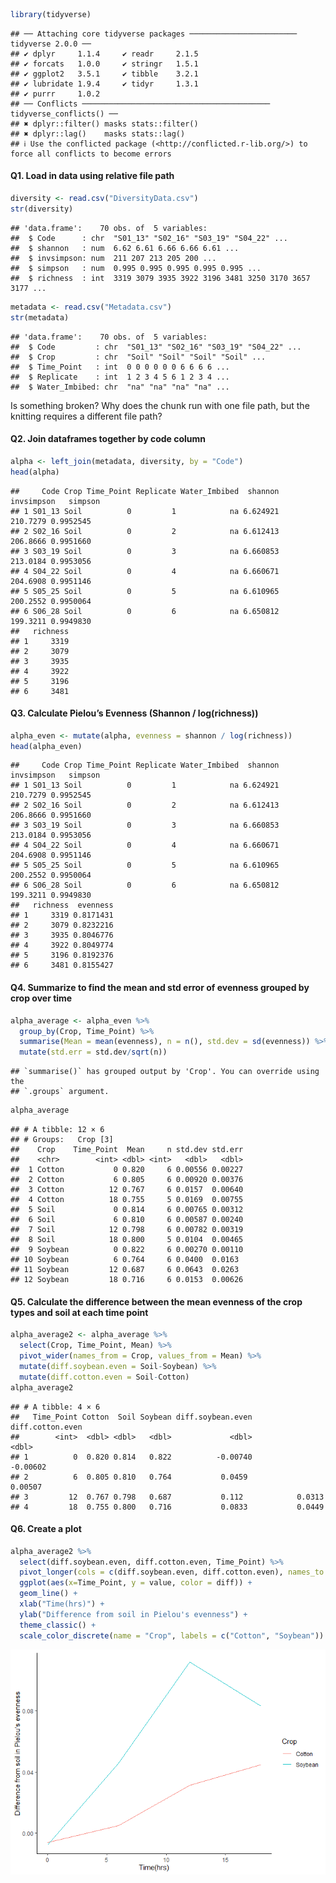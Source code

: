 ``` r
library(tidyverse)
```

    ## ── Attaching core tidyverse packages ──────────────────────── tidyverse 2.0.0 ──
    ## ✔ dplyr     1.1.4     ✔ readr     2.1.5
    ## ✔ forcats   1.0.0     ✔ stringr   1.5.1
    ## ✔ ggplot2   3.5.1     ✔ tibble    3.2.1
    ## ✔ lubridate 1.9.4     ✔ tidyr     1.3.1
    ## ✔ purrr     1.0.2     
    ## ── Conflicts ────────────────────────────────────────── tidyverse_conflicts() ──
    ## ✖ dplyr::filter() masks stats::filter()
    ## ✖ dplyr::lag()    masks stats::lag()
    ## ℹ Use the conflicted package (<http://conflicted.r-lib.org/>) to force all conflicts to become errors

#### Q1. Load in data using relative file path

``` r
diversity <- read.csv("DiversityData.csv")
str(diversity)
```

    ## 'data.frame':    70 obs. of  5 variables:
    ##  $ Code      : chr  "S01_13" "S02_16" "S03_19" "S04_22" ...
    ##  $ shannon   : num  6.62 6.61 6.66 6.66 6.61 ...
    ##  $ invsimpson: num  211 207 213 205 200 ...
    ##  $ simpson   : num  0.995 0.995 0.995 0.995 0.995 ...
    ##  $ richness  : int  3319 3079 3935 3922 3196 3481 3250 3170 3657 3177 ...

``` r
metadata <- read.csv("Metadata.csv")
str(metadata)
```

    ## 'data.frame':    70 obs. of  5 variables:
    ##  $ Code         : chr  "S01_13" "S02_16" "S03_19" "S04_22" ...
    ##  $ Crop         : chr  "Soil" "Soil" "Soil" "Soil" ...
    ##  $ Time_Point   : int  0 0 0 0 0 0 6 6 6 6 ...
    ##  $ Replicate    : int  1 2 3 4 5 6 1 2 3 4 ...
    ##  $ Water_Imbibed: chr  "na" "na" "na" "na" ...

Is something broken? Why does the chunk run with one file path, but the
knitting requires a different file path?

#### Q2. Join dataframes together by code column

``` r
alpha <- left_join(metadata, diversity, by = "Code")
head(alpha)
```

    ##     Code Crop Time_Point Replicate Water_Imbibed  shannon invsimpson   simpson
    ## 1 S01_13 Soil          0         1            na 6.624921   210.7279 0.9952545
    ## 2 S02_16 Soil          0         2            na 6.612413   206.8666 0.9951660
    ## 3 S03_19 Soil          0         3            na 6.660853   213.0184 0.9953056
    ## 4 S04_22 Soil          0         4            na 6.660671   204.6908 0.9951146
    ## 5 S05_25 Soil          0         5            na 6.610965   200.2552 0.9950064
    ## 6 S06_28 Soil          0         6            na 6.650812   199.3211 0.9949830
    ##   richness
    ## 1     3319
    ## 2     3079
    ## 3     3935
    ## 4     3922
    ## 5     3196
    ## 6     3481

#### Q3. Calculate Pielou’s Evenness (Shannon / log(richness))

``` r
alpha_even <- mutate(alpha, evenness = shannon / log(richness))
head(alpha_even)
```

    ##     Code Crop Time_Point Replicate Water_Imbibed  shannon invsimpson   simpson
    ## 1 S01_13 Soil          0         1            na 6.624921   210.7279 0.9952545
    ## 2 S02_16 Soil          0         2            na 6.612413   206.8666 0.9951660
    ## 3 S03_19 Soil          0         3            na 6.660853   213.0184 0.9953056
    ## 4 S04_22 Soil          0         4            na 6.660671   204.6908 0.9951146
    ## 5 S05_25 Soil          0         5            na 6.610965   200.2552 0.9950064
    ## 6 S06_28 Soil          0         6            na 6.650812   199.3211 0.9949830
    ##   richness  evenness
    ## 1     3319 0.8171431
    ## 2     3079 0.8232216
    ## 3     3935 0.8046776
    ## 4     3922 0.8049774
    ## 5     3196 0.8192376
    ## 6     3481 0.8155427

#### Q4. Summarize to find the mean and std error of evenness grouped by crop over time

``` r
alpha_average <- alpha_even %>%
  group_by(Crop, Time_Point) %>% 
  summarise(Mean = mean(evenness), n = n(), std.dev = sd(evenness)) %>% 
  mutate(std.err = std.dev/sqrt(n))
```

    ## `summarise()` has grouped output by 'Crop'. You can override using the
    ## `.groups` argument.

``` r
alpha_average
```

    ## # A tibble: 12 × 6
    ## # Groups:   Crop [3]
    ##    Crop    Time_Point  Mean     n std.dev std.err
    ##    <chr>        <int> <dbl> <int>   <dbl>   <dbl>
    ##  1 Cotton           0 0.820     6 0.00556 0.00227
    ##  2 Cotton           6 0.805     6 0.00920 0.00376
    ##  3 Cotton          12 0.767     6 0.0157  0.00640
    ##  4 Cotton          18 0.755     5 0.0169  0.00755
    ##  5 Soil             0 0.814     6 0.00765 0.00312
    ##  6 Soil             6 0.810     6 0.00587 0.00240
    ##  7 Soil            12 0.798     6 0.00782 0.00319
    ##  8 Soil            18 0.800     5 0.0104  0.00465
    ##  9 Soybean          0 0.822     6 0.00270 0.00110
    ## 10 Soybean          6 0.764     6 0.0400  0.0163 
    ## 11 Soybean         12 0.687     6 0.0643  0.0263 
    ## 12 Soybean         18 0.716     6 0.0153  0.00626

#### Q5. Calculate the difference between the mean evenness of the crop types and soil at each time point

``` r
alpha_average2 <- alpha_average %>%
  select(Crop, Time_Point, Mean) %>%
  pivot_wider(names_from = Crop, values_from = Mean) %>% 
  mutate(diff.soybean.even = Soil-Soybean) %>%
  mutate(diff.cotton.even = Soil-Cotton)
alpha_average2
```

    ## # A tibble: 4 × 6
    ##   Time_Point Cotton  Soil Soybean diff.soybean.even diff.cotton.even
    ##        <int>  <dbl> <dbl>   <dbl>             <dbl>            <dbl>
    ## 1          0  0.820 0.814   0.822          -0.00740         -0.00602
    ## 2          6  0.805 0.810   0.764           0.0459           0.00507
    ## 3         12  0.767 0.798   0.687           0.112            0.0313 
    ## 4         18  0.755 0.800   0.716           0.0833           0.0449

#### Q6. Create a plot

``` r
alpha_average2 %>%
  select(diff.soybean.even, diff.cotton.even, Time_Point) %>%
  pivot_longer(cols = c(diff.soybean.even, diff.cotton.even), names_to = "diff") %>%
  ggplot(aes(x=Time_Point, y = value, color = diff)) +
  geom_line() +
  xlab("Time(hrs)") +
  ylab("Difference from soil in Pielou's evenness") +
  theme_classic() +
  scale_color_discrete(name = "Crop", labels = c("Cotton", "Soybean"))
```

![](CodingChallenge5DataManipulation_files/figure-gfm/unnamed-chunk-7-1.png)<!-- -->
